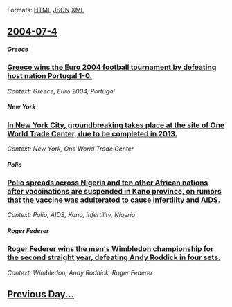 
Formats: [HTML](2004/07/4/index.html)  [JSON](2004/07/4/index.json)  [XML](2004/07/4/index.xml)  

## [2004-07-4](/news/2004/07/4/index.md)

##### Greece
### [ Greece wins the Euro 2004 football tournament by defeating host nation Portugal 1-0. ](/news/2004/07/4/greece-wins-the-euro-2004-football-tournament-by-defeating-host-nation-portugal-1a0.md)
_Context: Greece, Euro 2004, Portugal_

##### New York
### [ In New York City, groundbreaking takes place at the site of One World Trade Center, due to be completed in 2013. ](/news/2004/07/4/in-new-york-city-groundbreaking-takes-place-at-the-site-of-one-world-trade-center-due-to-be-completed-in-2013.md)
_Context: New York, One World Trade Center_

##### Polio
### [ Polio spreads across Nigeria and ten other African nations after vaccinations are suspended in Kano province, on rumors that the vaccine was adulterated to cause infertility and AIDS. ](/news/2004/07/4/polio-spreads-across-nigeria-and-ten-other-african-nations-after-vaccinations-are-suspended-in-kano-province-on-rumors-that-the-vaccine-wa.md)
_Context: Polio, AIDS, Kano, infertility, Nigeria_

##### Roger Federer
### [ Roger Federer wins the men's Wimbledon championship for the second straight year, defeating Andy Roddick in four sets. ](/news/2004/07/4/roger-federer-wins-the-men-s-wimbledon-championship-for-the-second-straight-year-defeating-andy-roddick-in-four-sets.md)
_Context: Wimbledon, Andy Roddick, Roger Federer_

## [Previous Day...](/news/2004/07/3/index.md)

